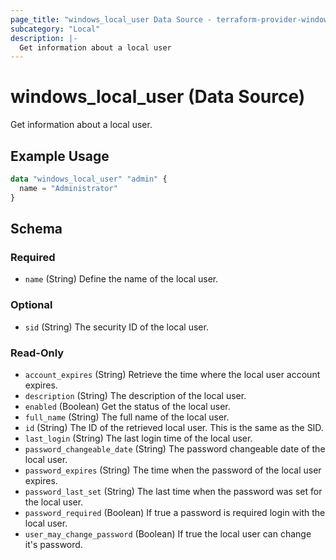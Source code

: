 ```yaml
---
page_title: "windows_local_user Data Source - terraform-provider-windows"
subcategory: "Local"
description: |-
  Get information about a local user
---
```

# windows_local_user (Data Source)

<!-- data-source description generated from schema -->
Get information about a local user.
<!-- examples generated from example files -->
## Example Usage

```terraform
data "windows_local_user" "admin" {
  name = "Administrator"
}
```

<!-- schema generated by tfplugindocs -->
## Schema

### Required

- `name` (String) Define the name of the local user.

### Optional

- `sid` (String) The security ID of the local user.

### Read-Only

- `account_expires` (String) Retrieve the time where the local user account expires.
- `description` (String) The description of the local user.
- `enabled` (Boolean) Get the status of the local user.
- `full_name` (String) The full name of the local user.
- `id` (String) The ID of the retrieved local user. This is the same as the SID.
- `last_login` (String) The last login time of the local user.
- `password_changeable_date` (String) The password changeable date of the local user.
- `password_expires` (String) The time when the password of the local user expires.
- `password_last_set` (String) The last time when the password was set for the local user.
- `password_required` (Boolean) If true a password is required login with the local user.
- `user_may_change_password` (Boolean) If true the local user can change it's password.
